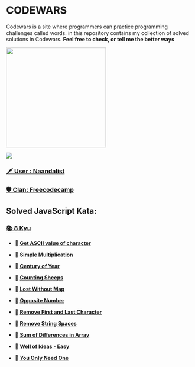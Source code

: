 # CODEWARS
 Codewars is a site where programmers can practice programming challenges called words. in this repository contains my collection of solved solutions in Codewars. **Feel free to check, or tell me the better ways**

<img height="270" src="https://miro.medium.com/max/1050/1*a9L7ZZhi8hIAJmWXmSaPXw.png">

[<img src="https://www.codewars.com/users/Naandalist/badges/large">](https://www.codewars.com/users/Naandalist)

### [:dagger: User : Naandalist ](https://www.codewars.com/users/Naandalist)

### [:shield: Clan: Freecodecamp ](https://www.codewars.com/users/Naandalist)

## Solved JavaScript Kata:

### [:books: 8 Kyu](https://github.com/Naandalist/CODEWARS/tree/master/JavaScript/8kyu)

- :green_book:
[**Get ASCII value of character**](https://github.com/Naandalist/CODEWARS/blob/master/JavaScript/8kyu/getAsciiValueOfCharacter.js)

- :green_book:
[**Simple Multiplication**](https://github.com/Naandalist/CODEWARS/blob/master/JavaScript/8kyu/Simple%20multiplication.js)

- :green_book:
[**Century of Year**](https://github.com/Naandalist/CODEWARS/blob/master/JavaScript/8kyu/CenturyOfYear.js)

- :green_book:
[**Counting Sheeps**](https://github.com/Naandalist/CODEWARS/blob/master/JavaScript/8kyu/CountingSheep.js)

- :green_book:
[**Lost Without Map**](https://github.com/Naandalist/CODEWARS/blob/master/JavaScript/8kyu/LostWithoutMap.js)

- :green_book:
[**Opposite Number**](https://github.com/Naandalist/CODEWARS/blob/master/JavaScript/8kyu/OpositeNumber.js)

- :green_book:
[**Remove First and Last Character**](https://github.com/Naandalist/CODEWARS/blob/master/JavaScript/8kyu/RemoveFirstAndLastCharacter.js )

- :green_book:
[**Remove String Spaces**](https://github.com/Naandalist/CODEWARS/blob/master/JavaScript/8kyu/RemoveStringSpaces.js)

- :green_book:
[**Sum of Differences in Array**](https://github.com/Naandalist/CODEWARS/blob/master/JavaScript/8kyu/SumOfDifferencesInArray.js)


- :green_book:
[**Well of Ideas - Easy**](https://github.com/Naandalist/CODEWARS/blob/master/JavaScript/8kyu/WellOfIdeas.js)

- :green_book:
[**You Only Need One**](https://github.com/Naandalist/CODEWARS/blob/master/JavaScript/8kyu/YouOnlyNeedOne.js)







